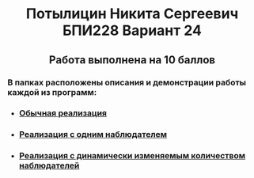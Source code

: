 <h1 align = 'center'>Потылицин Никита Сергеевич БПИ228 Вариант 24</h1>
<h2 align = 'center'>Работа выполнена на 10 баллов</h2>

### В папках расположены описания и демонстрации работы каждой из программ:
- ### [Обычная реализация](https://github.com/nikitaptl/works_ACS_OS/tree/udp/4-5%20баллов)
- ### [Реализация с одним наблюдателем](https://github.com/nikitaptl/works_ACS_OS/tree/udp/6-7%20баллов)
- ### [Реализация с динамически изменяемым количеством наблюдателей](https://github.com/nikitaptl/works_ACS_OS/tree/udp/8-10%20баллов)
